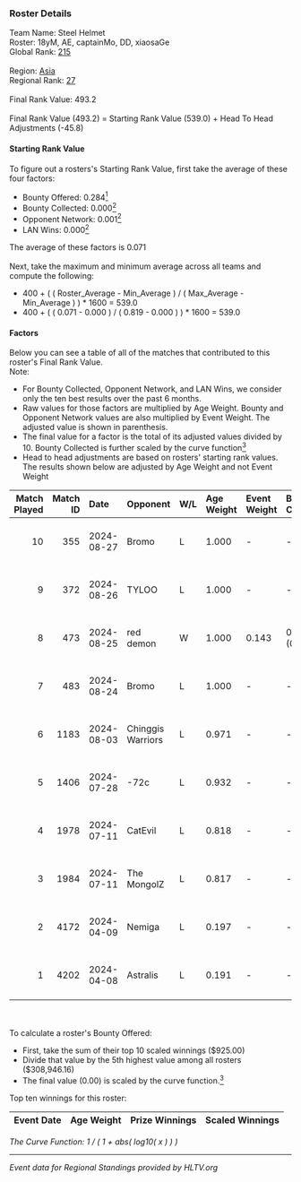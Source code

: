 ### Roster Details<br />
Team Name: Steel Helmet<br />
Roster: 18yM, AE, captainMo, DD, xiaosaGe<br />
Global Rank: [215](../../standings_global_2024_09_06.md)<br />
<br />
Region: [Asia]( ../../standings_asia_2024_09_06.md)<br />
Regional Rank: [27]( ../../standings_asia_2024_09_06.md)<br />
<br />
Final Rank Value:  493.2<br />
<br />
Final Rank Value (493.2) = Starting Rank Value (539.0) + Head To Head Adjustments (-45.8)<br />

#### Starting Rank Value<br />
To figure out a rosters's Starting Rank Value, first take the average of these four factors:<br />
- Bounty Offered: 0.284[<sup>1</sup>](#table2)
- Bounty Collected: 0.000[<sup>2</sup>](#table1)
- Opponent Network: 0.001[<sup>2</sup>](#table1)
- LAN Wins: 0.000[<sup>2</sup>](#table1)

The average of these factors is 0.071<br />
<br />
Next, take the maximum and minimum average across all teams and compute the following:<br />
- 400 + ( ( Roster_Average - Min_Average ) / ( Max_Average - Min_Average ) ) * 1600 = 539.0
- 400 + ( ( 0.071 - 0.000 ) / ( 0.819 - 0.000 ) ) * 1600 = 539.0


#### Factors<br />
Below you can see a table of all of the matches that contributed to this roster's Final Rank Value.<br />
Note:<br />

- For Bounty Collected, Opponent Network, and LAN Wins, we consider only the ten best results over the past 6 months.
- Raw values for those factors are multiplied by Age Weight. Bounty and Opponent Network values are also multiplied by Event Weight. The adjusted value is shown in parenthesis.
- The final value for a factor is the total of its adjusted values divided by 10. Bounty Collected is further scaled by the curve function[<sup>3</sup>](#curveFunction)
- Head to head adjustments are based on rosters' starting rank values. The results shown below are adjusted by Age Weight and not Event Weight
<span id="table1"></span><br />


| Match Played | Match ID | Date       | Opponent          | W/L | Age Weight | Event Weight | Bounty Collected | Opponent Network | LAN Wins  | H2H Adj. | Roster                            |
| -: | -: | :- | :- | :- | :- | :- | :- | :- | :- | -: | :- |
|           10 |      355 | 2024-08-27 | Bromo             | L   | 1.000      | -            | -                | -                | -         |   -13.85 | 18yM, AE, captainMo, DD, xiaosaGe |
|            9 |      372 | 2024-08-26 | TYLOO             | L   | 1.000      | -            | -                | -                | -         |    -2.15 | 18yM, AE, captainMo, DD, xiaosaGe |
|            8 |      473 | 2024-08-25 | red demon         | W   | 1.000      | 0.143        | 0.000 (0.000)    | 0.038 (0.005)    | 0 (0.000) |    11.08 | 18yM, AE, captainMo, DD, xiaosaGe |
|            7 |      483 | 2024-08-24 | Bromo             | L   | 1.000      | -            | -                | -                | -         |   -14.72 | 18yM, AE, captainMo, DD, xiaosaGe |
|            6 |     1183 | 2024-08-03 | Chinggis Warriors | L   | 0.971      | -            | -                | -                | -         |    -3.58 | 18yM, AE, captainMo, DD, xiaosaGe |
|            5 |     1406 | 2024-07-28 | -72c              | L   | 0.932      | -            | -                | -                | -         |   -10.77 | 18yM, AE, captainMo, DD, xiaosaGe |
|            4 |     1978 | 2024-07-11 | CatEvil           | L   | 0.818      | -            | -                | -                | -         |   -11.56 | 18yM, AE, captainMo, DD, xiaosaGe |
|            3 |     1984 | 2024-07-11 | The MongolZ       | L   | 0.817      | -            | -                | -                | -         |    -0.02 | 18yM, AE, captainMo, DD, xiaosaGe |
|            2 |     4172 | 2024-04-09 | Nemiga            | L   | 0.197      | -            | -                | -                | -         |    -0.18 | 18yM, AE, captainMo, DD, xiaosaGe |
|            1 |     4202 | 2024-04-08 | Astralis          | L   | 0.191      | -            | -                | -                | -         |    -0.02 | 18yM, AE, captainMo, DD, xiaosaGe |

<br />
<span id="table2"></span><br />
To calculate a roster's Bounty Offered:<br />

- First, take the sum of their top 10 scaled winnings ($925.00)
- Divide that value by the 5th highest value among all rosters ($308,946.16)
- The final value (0.00) is scaled by the curve function.[<sup>3</sup>](#curveFunction)

Top ten winnings for this roster:<br />

| Event Date | Age Weight | Prize Winnings | Scaled Winnings |
| :- | -: | :- | :- |


<span id="curveFunction"></span>_The Curve Function: 1 / ( 1 + abs( log10( x ) ) )_<br />

---
_Event data for Regional Standings provided by HLTV.org_<br />
